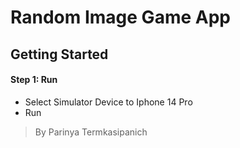 # Random Image Game App

## Getting Started
#### Step 1: Run
- Select Simulator Device to Iphone 14 Pro
- Run

> By Parinya Termkasipanich

